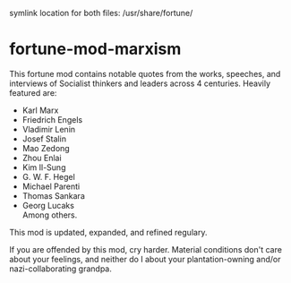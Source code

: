 symlink location for both files: /usr/share/fortune/

# fortune-mod-marxism
This fortune mod contains notable quotes from the works, speeches, and interviews of Socialist thinkers and leaders across 4 centuries. Heavily featured are:
- Karl Marx
- Friedrich Engels
- Vladimir Lenin
- Josef Stalin
- Mao Zedong
- Zhou Enlai
- Kim Il-Sung
- G. W. F. Hegel
- Michael Parenti
- Thomas Sankara
- Georg Lucaks  
Among others.

This mod is updated, expanded, and refined regulary.

If you are offended by this mod, cry harder. Material conditions don't care about your feelings, and neither do I about your plantation-owning and/or nazi-collaborating grandpa.
